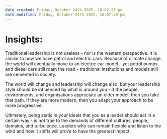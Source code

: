 ```yaml
---
date created: Friday, October 24th 2025, 10:02:21 pm
date modified: Friday, October 24th 2025, 10:07:28 pm
---
```


# Insights:

Traditional leadership is not useless - nor is the western perspective. It is similar to how we have petrol and electric cars. Because of climate change, the world will eventually move to an electric car model - yet petrol pumps and diesel cars still roam the road - traditional institutions and models still are cemented in society.

The world will change and leadership will change also, but your leadership style should be influenced by what is around you - if the people, environments, and organisations appreciate an older model, then you take that path. If they are more modern, then you adapt your approach to be more progressive.

Ultimately, being static in your ideals that you as a leader should act in a certain way - is not true to the demands of different cultures, people, domains, and turbulence. Leaders who can remain flexible and listen to the wind and how it shifts will prove to have the greatest impact.
